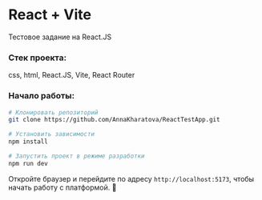 # React + Vite
Тестовое задание на React.JS

### Стек проекта: 

css, html, React.JS, Vite, React Router

### Начало работы:

```bash
# Клонировать репозиторий
git clone https://github.com/AnnaKharatova/ReactTestApp.git

# Установить зависимости
npm install

# Запустить проект в режиме разработки
npm run dev
```

Откройте браузер и перейдите по адресу `http://localhost:5173`, чтобы начать работу с платформой. 🚀


